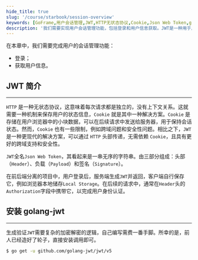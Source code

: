 ```yaml
---
hide_title: true
slug: '/course/starbook/session-overview'
keywords: [GoFrame,用户会话管理,JWT,HTTP无状态协议,Cookie,Json Web Token,golang-jwt,用户登录,身份认证,Local Storage]
description: '我们需要实现用户会话管理功能，包括登录和用户信息获取。JWT是一种用于用户身份验证的现代解决方案，通过HTTP头部传递，不依赖Cookie，并且支持跨域。JWT由Header、Payload和Signature组成，在前后端分离项目中广泛使用。'
---
```

在本章中，我们需要完成用户的会话管理功能：
- 登录；
- 获取用户信息。

## JWT 简介
---
`HTTP` 是一种无状态协议，这意味着每次请求都是独立的，没有上下文关系。这就需要一种机制来保存用户的状态信息，`Cookie` 就是其中一种解决方案。`Cookie` 是存储在用户浏览器中的小块数据，可以在后续请求中发送给服务器，用于保持会话状态。然而，`Cookie` 也有一些限制，例如跨域问题和安全性问题。相比之下，`JWT` 是一种更现代的解决方案，可以通过 `HTTP` 头部传递，无需依赖 `Cookie`，且具有更好的跨域支持和安全性。

`JWT`全名`Json Web Token`，其看起来是一串无序的字符串。由三部分组成：头部（`Header`）、负载（`Payload`）和签名（`Signature`）。

在前后端分离的项目中，用户登录后，服务端生成`JWT`并返回，客户端自行保存它，例如浏览器本地储存`Local Storage`。在后续的请求中，通常在`Header`头的`Authorization`字段中携带它，以完成用户身份认证。

## 安装 golang-jwt
---
生成验证`JWT`需要复杂的加密解密的逻辑，自己编写需费一番手脚。所幸的是，前人已经造好了轮子，直接安装调用即可。

```bash
$ go get -u github.com/golang-jwt/jwt/v5
```

